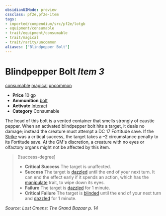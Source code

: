 ```yaml
---
obsidianUIMode: preview
cssclass: pf2e,pf2e-item
tags:
- imported/compendium/src/pf2e/lotgb
- equipment/consumable
- trait/equipment/consumable
- trait/magical
- trait/rarity/uncommon
aliases: ["Blindpepper Bolt"]
---
```

# Blindpepper Bolt *Item 3*  
[consumable](consumable.md)  [magical](magical.md)  [uncommon](uncommon.md)  

- **Price** 10 gp
- **Ammunition** [bolt](bolt.md)
- **Activate** [Interact](interact.md)
- **Category** Consumable

The head of this bolt is a vented container that smells strongly of caustic pepper. When an activated blindpepper bolt hits a target, it deals no damage; instead the creature must attempt a DC 17 Fortitude save. If the [Strike](strike.md) was a critical success, the target takes a –2 circumstance penalty to its Fortitude save. At the GM's discretion, a creature with no eyes or olfactory organs might not be affected by this item.

> [!success-degree] 
> - **Critical Success** The target is unaffected.
> - **Success** The target is [dazzled](conditions.md#Dazzled) until the end of your next turn. It can end the effect early if it spends an action, which has the [manipulate](manipulate.md) trait, to wipe down its eyes.
> - **Failure** The target is [dazzled](conditions.md#Dazzled) for 1 minute.
> - **Critical Failure** The target is [blinded](conditions.md#Blinded) until the end of your next turn and [dazzled](conditions.md#Dazzled) for 1 minute.

*Source: Lost Omens: The Grand Bazaar p. 14*